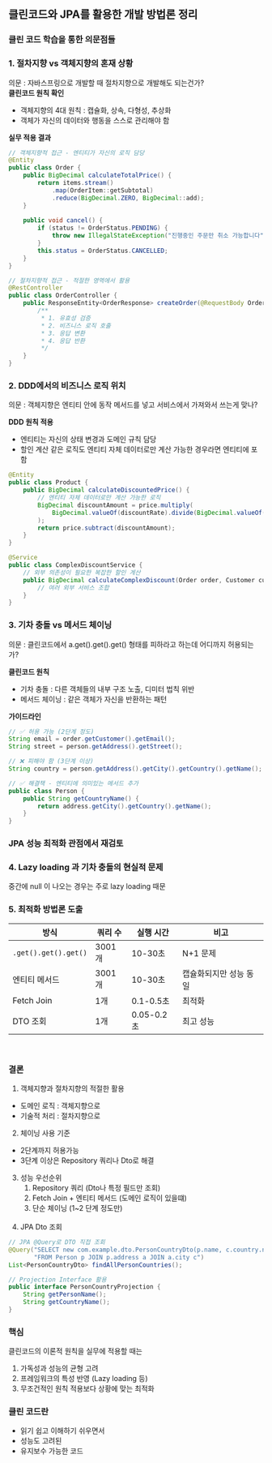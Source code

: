 ## 클린코드와 JPA를 활용한 개발 방법론 정리

### 클린 코드 학습을 통한 의문점들

### 1. 절차지향 vs 객체지향의 혼재 상황
의문 : 자바스프링으로 개발할 때 절차지향으로 개발해도 되는건가?<br>
**클린코드 원칙 확인**
- 객체지향의 4대 원칙 : 캡슐화, 상속, 다형성, 추상화 
- 객체가 자신의 데이터와 행동을 스스로 관리해야 함


**실무 적용 결과**
```java
// 객체지향적 접근 - 엔티티가 자신의 로직 담당
@Entity
public class Order {
    public BigDecimal calculateTotalPrice() {
        return items.stream()
            .map(OrderItem::getSubtotal)
            .reduce(BigDecimal.ZERO, BigDecimal::add);
    }
    
    public void cancel() {
        if (status != OrderStatus.PENDING) {
            throw new IllegalStateException("진행중인 주문만 취소 가능합니다");
        }
        this.status = OrderStatus.CANCELLED;
    }
}

// 절차지향적 접근 - 적절한 영역에서 활용
@RestController
public class OrderController {
    public ResponseEntity<OrderResponse> createOrder(@RequestBody OrderRequest request) {
		/**
         * 1. 유효성 검증
         * 2. 비즈니스 로직 호출
         * 3. 응답 변환
         * 4. 응답 반환
		 */
	}
}
```


### 2. DDD에서의 비즈니스 로직 위치
의문 : 객체지향은 엔티티 안에 동작 메서드를 넣고 서비스에서 가져와서 쓰는게 맞나?

**DDD 원칙 적용**
- 엔티티는 자신의 상태 변경과 도메인 규칙 담당
- 할인 계산 같은 로직도 엔티티 자체 데이터로만 계산 가능한 경우라면 엔티티에 포함

```java
@Entity
public class Product {
    public BigDecimal calculateDiscountedPrice() {
        // 엔티티 자체 데이터로만 계산 가능한 로직
        BigDecimal discountAmount = price.multiply(
            BigDecimal.valueOf(discountRate).divide(BigDecimal.valueOf(100))
        );
        return price.subtract(discountAmount);
    }
}

@Service
public class ComplexDiscountService {
    // 외부 의존성이 필요한 복잡한 할인 계산
    public BigDecimal calculateComplexDiscount(Order order, Customer customer) {
        // 여러 외부 서비스 조합
    }
}
```

### 3. 기차 충돌 vs 메서드 체이닝
의문 : 클린코드에서 a.get().get().get() 형태를 피하라고 하는데 어디까지 허용되는가?

**클린코드 원칙**
- 기차 충돌 : 다른 객체들의 내부 구조 노출, 디미터 법칙 위반
- 메서드 체이닝 : 같은 객체가 자신을 반환하는 패턴

**가이드라인**

```java
// ✅ 허용 가능 (2단계 정도)
String email = order.getCustomer().getEmail();
String street = person.getAddress().getStreet();

// ❌ 피해야 함 (3단계 이상)
String country = person.getAddress().getCity().getCountry().getName();

// ✅ 해결책 - 엔티티에 의미있는 메서드 추가
public class Person {
    public String getCountryName() {
        return address.getCity().getCountry().getName();
    }
}

```

### JPA 성능 최적화 관점에서 재검토

### 4. Lazy loading 과 기차 충돌의 현실적 문제
중간에 null 이 나오는 경우는 주로 lazy loading 때문


### 5. 최적화 방법론 도출
| 방식 | 쿼리 수 | 실행 시간 | 비고 |
|------|---------|-----------|------|
| `.get().get().get()` | 3001개 | 10-30초 | N+1 문제 |
| 엔티티 메서드 | 3001개 | 10-30초 | 캡슐화되지만 성능 동일 |
| Fetch Join | 1개 | 0.1-0.5초 | 최적화 |
| DTO 조회 | 1개 | 0.05-0.2초 | 최고 성능 |

<br>

### 결론
1. 객체지향과 절차지향의 적절한 활용
- 도메인 로직 : 객체지향으로 
- 기술적 처리 : 절차지향으로 
2. 체이닝 사용 기준
- 2단계까지 허용가능
- 3단계 이상은 Repository 쿼리나 Dto로 해결
3. 성능 우선순위
    1. Repository 쿼리 (Dto나 특정 필드만 조회)
   2. Fetch Join + 엔티티 메서드 (도메인 로직이 있을떄)
   3. 단순 체이닝 (1~2 단계 정도만)
   <br><br>
4. JPA Dto 조회
```java
// JPA @Query로 DTO 직접 조회
@Query("SELECT new com.example.dto.PersonCountryDto(p.name, c.country.name) " +
       "FROM Person p JOIN p.address a JOIN a.city c")
List<PersonCountryDto> findAllPersonCountries();

// Projection Interface 활용
public interface PersonCountryProjection {
    String getPersonName();
    String getCountryName();
}
```

### 핵심
클린코드의 이론적 원칙을 실무에 적용할 때는
1. 가독성과 성능의 균형 고려
2. 프레임워크의 특성 반영 (Lazy loading 등)
3. 무조건적인 원칙 적용보다 상황에 맞는 최적화

### 클린 코드란
- 읽기 쉽고 이해하기 쉬우면서
- 성능도 고려된
- 유지보수 가능한 코드